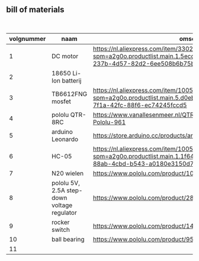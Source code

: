## bill of materials
<br />

|volgnummer|naam|omschrijving|nieuw/recup|kostprijs/stuk|aantal|subtotaal|
|----------|----|------------|-----------|---------|------|---------|
|         1| DC motor |  https://nl.aliexpress.com/item/33022320164.html?spm=a2g0o.productlist.main.1.5ecdMhQDMhQD4t&algo_pvid=d4d1d1a9-237b-4d57-82d2-6ee508b6b75b  |   |  11.99euro |  2 |    23.98euro     |
|         2|    18650 Li-Ion batterij       |                      |           |                    |  2    |                  |
|         3|    TB6612FNG mosfet            |https://nl.aliexpress.com/item/1005006036493665.html?spm=a2g0o.productlist.main.5.d0ebi5yzi5yzIC&algo_pvid=cc2f19ec-7f1a-42fc-88f6-ec74245fccd5 |        |       |  1    |                  |
|         4|   pololu QTR-8RC                     | https://www.vanallesenmeer.nl/QTR-8RC-Reflectance-Sensor-Array-Pololu-961  |           |     10.95euro    |   1    |         10.95         |
|         5|    arduino Leonardo  |    https://store.arduino.cc/products/arduino-leonardo-with-headers   |           |         21.60euro           |    1   |        21.60euro          |
|         6|          HC-05     | https://nl.aliexpress.com/item/1005002168332848.html?spm=a2g0o.productlist.main.1.1f64Yb9bYb9bCE&algo_pvid=bac2d11e-88ab-4cbd-b543-a0180e3150d7  |         |     2.63euro   |    1   | 2.63 |
|         7|        N20 wielen |  https://www.pololu.com/product/1088 | | 3.66euro | 1 | 3.66euro|
|         8|     pololu 5V, 2.5A step-down voltage regulator | https://www.pololu.com/product/2858 | | 11.08euro | 1 | 11.08euro |
|         9| rocker switch | https://www.pololu.com/product/1406 | | 1.16euro | 1 | 1.16euro |
|        10| ball bearing | https://www.pololu.com/product/951 | | 2.31euro | 2 | 4.62euro |
|        11|
